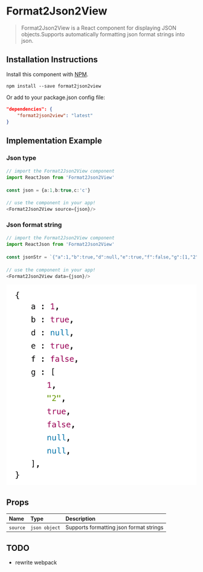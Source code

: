 # Format2Json2View

> Format2Json2View is a React component for displaying JSON objects.Supports automatically formatting json format strings into json.

## Installation Instructions

Install this component with [NPM](https://www.npmjs.com/package/format2json2view).

```shell
npm install --save format2json2view
```

Or add to your package.json config file:

```json
"dependencies": {
    "format2json2view": "latest"
}
```

## Implementation Example

### Json type

```typescript
// import the Format2Json2View component
import ReactJson from 'Format2Json2View'

const json = {a:1,b:true,c:'c'}

// use the component in your app!
<Format2Json2View source={json}/>
```

### Json format string

```typescript
// import the Format2Json2View component
import ReactJson from 'Format2Json2View'

const jsonStr = `{"a":1,"b":true,"d":null,"e":true,"f":false,"g":[1,"2",true,false,null,null]}`

// use the component in your app!
<Format2Json2View data={json}/>
```

![png](https://raw.githubusercontent.com/ASmallBean/MD-Images/master/uPic/2020062213573550AIlP.pngimage/png)

## Props

| Name     | Type          | Description                             |
| :------- | :------------ | :-------------------------------------- |
| `source` | `json object` | Supports formatting json format strings |

## TODO

- rewrite webpack
